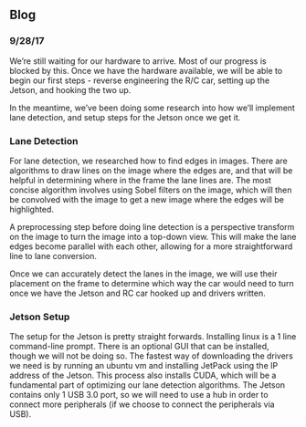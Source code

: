## Blog
### 9/28/17 
We’re still waiting for our hardware to arrive. Most of our progress is blocked by this. Once we have the hardware available, we will be able to begin our first steps - reverse engineering the R/C car, setting up the Jetson, and hooking the two up.

In the meantime, we’ve been doing some research into how we’ll implement lane detection, and setup steps for the Jetson once we get it.

### Lane Detection 
For lane detection, we researched how to find edges in images. There are algorithms to draw lines on the image where the edges are, and that will be helpful in determining where in the frame the lane lines are. The most concise algorithm involves using Sobel filters on the image, which will then be convolved with the image to get a new image where the edges will be highlighted.

A preprocessing step before doing line detection is a perspective transform on the image to turn the image into a top-down view. This will make the lane edges become parallel with each other, allowing for a more straightforward line to lane conversion.

Once we can accurately detect the lanes in the image, we will use their placement on the frame to determine which way the car would need to turn once we have the Jetson and RC car hooked up and drivers written.

### Jetson Setup
The setup for the Jetson is pretty straight forwards. Installing linux is a 1 line command-line prompt. There is an optional GUI that can be installed, though we will not be doing so. The fastest way of downloading the drivers we need is by running an ubuntu vm and installing JetPack using the IP address of the Jetson. This process also installs CUDA, which will be a fundamental part of optimizing our lane detection algorithms. The Jetson contains only 1 USB 3.0 port, so we will need to use a hub in order to connect more peripherals (if we choose to connect the peripherals via USB). 
